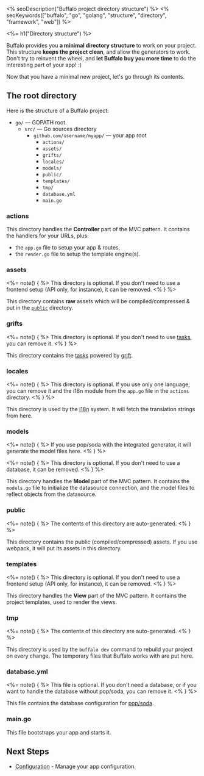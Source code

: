 <% seoDescription("Buffalo project directory structure") %>
<% seoKeywords(["buffalo", "go", "golang", "structure", "directory", "framework", "web"]) %>

<%= h1("Directory structure") %>

Buffalo provides you **a minimal directory structure** to work on your project. This structure **keeps the project clean**, and allow the generators to work. Don't try to reinvent the wheel, and **let Buffalo buy you more time** to do the interesting part of your app! :)

Now that you have a minimal new project, let's go through its contents.

## The root directory

Here is the structure of a Buffalo project:

* `go/` &mdash; GOPATH root.
	* `src/` &mdash; Go sources directory
		* `github.com/username/myapp/` &mdash; your app root
			* `actions/`
			* `assets/`
			* `grifts/`
			* `locales/`
			* `models/`
			* `public/`
			* `templates/`
			* `tmp/`
			* `database.yml`
			* `main.go`

### actions

This directory handles the **Controller** part of the MVC pattern. It contains the handlers for your URLs, plus:

* the `app.go` file to setup your app & routes,
* the `render.go` file to setup the template engine(s).

### assets

<%= note() { %>
This directory is optional. If you don't need to use a frontend setup (API only, for instance), it can be removed.
<% } %>

This directory contains **raw** assets which will be compiled/compressed & put in the [`public`](#public) directory.

### grifts

<%= note() { %>
This directory is optional. If you don't need to use [tasks](/en/docs/tasks), you can remove it.
<% } %>

This directory contains the [tasks](/en/docs/tasks) powered by [grift](https://github.com/markbates/grift).

### locales

<%= note() { %>
This directory is optional. If you use only one language, you can remove it and the i18n module from the `app.go` file in the `actions` directory.
<% } %>

This directory is used by the <abbr title="internationalization">i18n</abbr> system. It will fetch the translation strings from here.

### models

<%= note() { %>
If you use pop/soda with the integrated generator, it will generate the model files here.
<% } %>

<%= note() { %>
This directory is optional. If you don't need to use a database, it can be removed.
<% } %>

This directory handles the **Model** part of the MVC pattern. It contains the `models.go` file to initialize the datasource connection, and the model files to reflect objects from the datasource.

### public

<%= note() { %>
The contents of this directory are auto-generated.
<% } %>

This directory contains the public (compiled/compressed) assets. If you use webpack, it will put its assets in this directory.

### templates

<%= note() { %>
This directory is optional. If you don't need to use a frontend setup (API only, for instance), it can be removed.
<% } %>

This directory handles the **View** part of the MVC pattern. It contains the project templates, used to render the views.

### tmp

<%= note() { %>
The contents of this directory are auto-generated.
<% } %>

This directory is used by the `buffalo dev` command to rebuild your project on every change. The temporary files that Buffalo works with are put here.

### database.yml

<%= note() { %>
This file is optional. If you don't need a database, or if you want to handle the database without pop/soda, you can remove it.
<% } %>

This file contains the database configuration for [pop/soda](https://github.com/gobuffalo/pop).

### main.go

This file bootstraps your app and starts it.

## Next Steps

* [Configuration](/en/docs/getting-started/config-vars) - Manage your app configuration.
